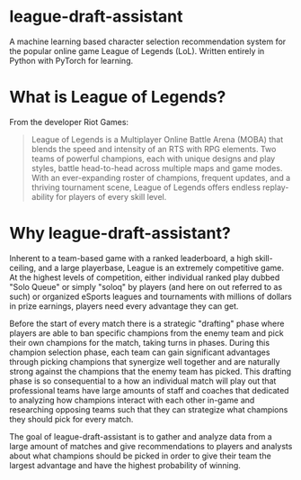 # league-draft-assistant
A machine learning based character selection recommendation system for the popular online game League of Legends (LoL). Written entirely in Python with PyTorch for learning.

# What is League of Legends?
From the developer Riot Games:
>League of Legends is a Multiplayer Online Battle Arena (MOBA) that blends the speed and intensity of an RTS with RPG elements. Two teams of powerful champions, each with unique designs and play styles, battle head-to-head across multiple maps and game modes. With an ever-expanding roster of champions, frequent updates, and a thriving tournament scene, League of Legends offers endless replay-ability for players of every skill level.
>

# Why league-draft-assistant?
Inherent to a team-based game with a ranked leaderboard, a high skill-ceiling, and a large playerbase, League is an extremely competitive game.
At the highest levels of competition, either individual ranked play dubbed "Solo Queue" or simply "soloq" by players (and here on out referred to as such) or organized eSports leagues and tournaments with millions of dollars in prize earnings, players need every advantage they can get.

Before the start of every match there is a strategic "drafting" phase where players are able to ban specific champions from the enemy team and pick their own champions for the match, taking turns in phases.
During this champion selection phase, each team can gain significant advantages through picking champions that synergize well together and are naturally strong against the champions that the enemy team has picked.
This drafting phase is so consequential to a how an individual match will play out that professional teams have large amounts of staff and coaches that dedicated to analyzing how champions interact with each other in-game and researching opposing teams such that they can strategize what champions they should pick for every match.

The goal of league-draft-assistant is to gather and analyze data from a large amount of matches and give recommendations to players and analysts about what champions should be picked in order to give their team the largest advantage and have the highest probability of winning.

